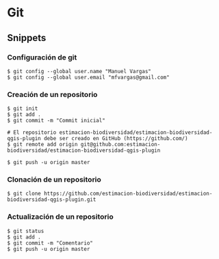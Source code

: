 # Git

## Snippets
### Configuración de git
```terminal
$ git config --global user.name "Manuel Vargas"
$ git config --global user.email "mfvargas@gmail.com"
```

### Creación de un repositorio
```terminal
$ git init
$ git add .
$ git commit -m "Commit inicial"

# El repositorio estimacion-biodiversidad/estimacion-biodiversidad-qgis-plugin debe ser creado en GitHub (https://github.com/)
$ git remote add origin git@github.com:estimacion-biodiversidad/estimacion-biodiversidad-qgis-plugin

$ git push -u origin master
```

### Clonación de un repositorio
```terminal
$ git clone https://github.com/estimacion-biodiversidad/estimacion-biodiversidad-qgis-plugin.git
```

### Actualización de un repositorio
```terminal
$ git status
$ git add .
$ git commit -m "Comentario"
$ git push -u origin master
```
